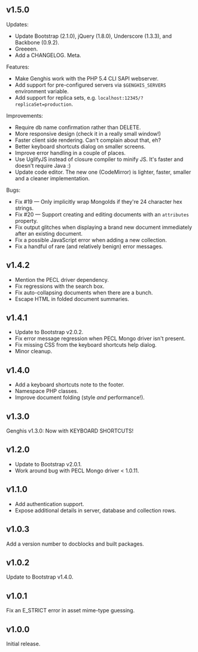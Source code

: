 ## v1.5.0

Updates:

 * Update Bootstrap (2.1.0), jQuery (1.8.0), Underscore (1.3.3), and Backbone (0.9.2).
 * Greeeen.
 * Add a CHANGELOG. Meta.

Features:

 * Make Genghis work with the PHP 5.4 CLI SAPI webserver.
 * Add support for pre-configured servers via `$GENGHIS_SERVERS` environment variable.
 * Add support for replica sets, e.g. `localhost:12345/?replicaSet=production`.

Improvements:

 * Require db name confirmation rather than DELETE.
 * More responsive design (check it in a really small window!)
 * Faster client side rendering. Can't complain about that, eh?
 * Better keyboard shortcuts dialog on smaller screens.
 * Improve error handling in a couple of places.
 * Use UglifyJS instead of closure compiler to minify JS. It's faster and doesn't require Java :)
 * Update code editor. The new one (CodeMirror) is lighter, faster, smaller and a cleaner implementation.

Bugs:

 * Fix #19 — Only implicitly wrap MongoIds if they're 24 character hex strings.
 * Fix #20 — Support creating and editing documents with an `attributes` property.
 * Fix output glitches when displaying a brand new document immediately after an existing document.
 * Fix a possible JavaScript error when adding a new collection.
 * Fix a handful of rare (and relatively benign) error messages.


## v1.4.2

 * Mention the PECL driver dependency.
 * Fix regressions with the search box.
 * Fix auto-collapsing documents when there are a bunch.
 * Escape HTML in folded document summaries.


## v1.4.1

 * Update to Bootstrap v2.0.2.
 * Fix error message regression when PECL Mongo driver isn't present.
 * Fix missing CSS from the keyboard shortcuts help dialog.
 * Minor cleanup.


## v1.4.0

 * Add a keyboard shortcuts note to the footer.
 * Namespace PHP classes.
 * Improve document folding (style *and* performance!).


## v1.3.0

Genghis v1.3.0: Now with KEYBOARD SHORTCUTS!


## v1.2.0

 * Update to Bootstrap v2.0.1.
 * Work around bug with PECL Mongo driver < 1.0.11.


## v1.1.0

 * Add authentication support.
 * Expose additional details in server, database and collection rows.


## v1.0.3

Add a version number to docblocks and built packages.


## v1.0.2

Update to Bootstrap v1.4.0.


## v1.0.1

Fix an E_STRICT error in asset mime-type guessing.


## v1.0.0

Initial release.
